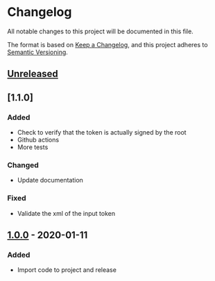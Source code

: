 # Changelog
All notable changes to this project will be documented in this file.

The format is based on [Keep a Changelog](https://keepachangelog.com/en/1.0.0/),
and this project adheres to [Semantic Versioning](https://semver.org/spec/v2.0.0.html).

## [Unreleased]

## [1.1.0]

### Added
- Check to verify that the token is actually signed by the root
- Github actions
- More tests

### Changed
- Update documentation

### Fixed
- Validate the xml of the input token


## [1.0.0] - 2020-01-11
### Added
- Import code to project and release

[Unreleased]: https://github.com/stefnadev/islandis-auth/compare/1.0.0...HEAD
[1.0.0]: https://github.com/stefnadev/islandis-auth/releases/tag/1.0.0
